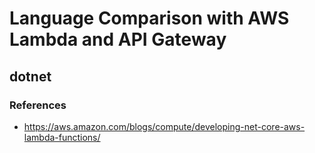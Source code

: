 # Language Comparison with AWS Lambda and API Gateway

## dotnet

### References

* <https://aws.amazon.com/blogs/compute/developing-net-core-aws-lambda-functions/>